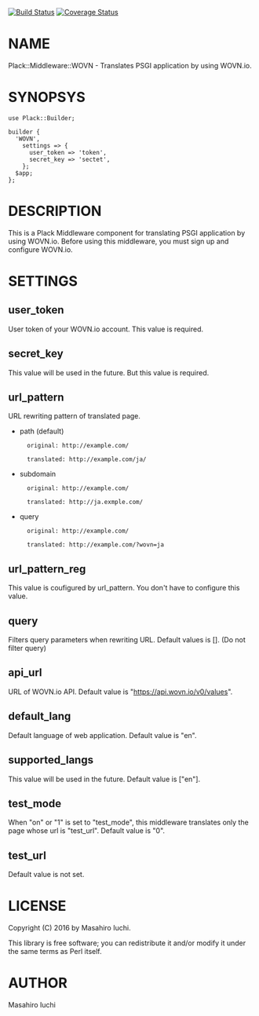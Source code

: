 [![Build Status](https://travis-ci.org/masiuchi/p5-Plack-Middleware-WOVN.svg?branch=master)](https://travis-ci.org/masiuchi/p5-Plack-Middleware-WOVN) [![Coverage Status](https://img.shields.io/coveralls/masiuchi/p5-Plack-Middleware-WOVN/master.svg?style=flat)](https://coveralls.io/r/masiuchi/p5-Plack-Middleware-WOVN?branch=master)
# NAME

Plack::Middleware::WOVN - Translates PSGI application by using WOVN.io.

# SYNOPSYS

    use Plack::Builder;

    builder {
      'WOVN',
        settings => {
          user_token => 'token',
          secret_key => 'sectet',
        };
      $app;
    };

# DESCRIPTION

This is a Plack Middleware component for translating PSGI application by using WOVN.io.
Before using this middleware, you must sign up and configure WOVN.io.

# SETTINGS

## user\_token

User token of your WOVN.io account. This value is required.

## secret\_key

This value will be used in the future. But this value is required.

## url\_pattern

URL rewriting pattern of translated page.

- path (default)

        original: http://example.com/

        translated: http://example.com/ja/

- subdomain

        original: http://example.com/

        translated: http://ja.exmple.com/

- query

        original: http://example.com/

        translated: http://example.com/?wovn=ja

## url\_pattern\_reg

This value is coufigured by url\_pattern. You don't have to configure this value.

## query

Filters query parameters when rewriting URL. Default values is \[\]. (Do not filter query)

## api\_url

URL of WOVN.io API. Default value is "https://api.wovn.io/v0/values".

## default\_lang

Default language of web application. Default value is "en".

## supported\_langs

This value will be used in the future. Default value is \["en"\].

## test\_mode

When "on" or "1" is set to "test\_mode", this middleware translates only the page whose url is "test\_url".
Default value is "0".

## test\_url

Default value is not set.

# LICENSE

Copyright (C) 2016 by Masahiro Iuchi.

This library is free software; you can redistribute it and/or modify
it under the same terms as Perl itself.

# AUTHOR

Masahiro Iuchi
